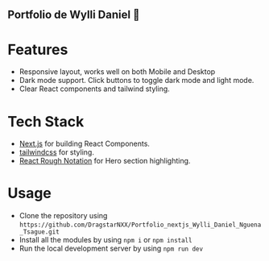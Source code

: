 ## Portfolio de Wylli Daniel 💯


# Features

- Responsive layout, works well on both Mobile and Desktop
- Dark mode support. Click buttons to toggle dark mode and light mode.
- Clear React components and tailwind styling.


# Tech Stack

- [Next.js](https://nextjs.org) for building React Components.
- [tailwindcss](https://tailwindcss.com) for styling.
- [React Rough Notation](https://roughnotation.com) for Hero section highlighting.

# Usage

- Clone the repository using `https://github.com/DragstarNXX/Portfolio_nextjs_Wylli_Daniel_Nguena_Tsague.git`
- Install all the modules by using `npm i` or `npm install`
- Run the local development server by using `npm run dev`



